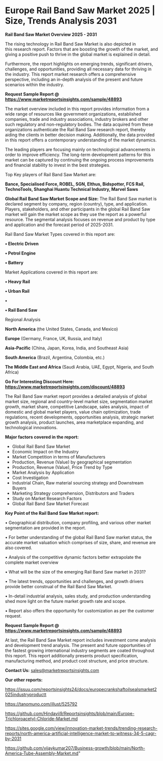# Europe Rail Band Saw Market 2025 | Size, Trends Analysis 2031

<Strong> Rail Band Saw Market Overview 2025 - 2031</strong>

The rising technology in Rail Band Saw Market is also depicted in this research report. Factors that are boosting the growth of the market, and giving a positive push to thrive in the global market is explained in detail.

Furthermore, the report highlights on emerging trends, significant drivers, challenges, and opportunities, providing all necessary data for thriving in the industry. This report market research offers a comprehensive perspective, including an in-depth analysis of the present and future scenarios within the industry.

<strong>Request Sample Report @ <a href=https://www.marketreportsinsights.com/sample/48893>https://www.marketreportsinsights.com/sample/48893</a></strong>

The market overview included in this report provides information from a wide range of resources like government organizations, established companies, trade and industry associations, industry brokers and other such regulatory and non-regulatory bodies. The data acquired from these organizations authenticate the Rail Band Saw research report, thereby aiding the clients in better decision making. Additionally, the data provided in this report offers a contemporary understanding of the market dynamics.

The leading players are focusing mainly on technological advancements in order to improve efficiency. The long-term development patterns for this market can be captured by continuing the ongoing process improvements and financial stability to invest in the best strategies.

Top Key players of Rail Band Saw Market are:

<strong>Bance, Specialised Force, ROBEL, SGN, Elthus, Bidspotter, FCS Rail, TechnoTools, Shanghai Huantu Technical Industry, Marvel Saws</strong>

<strong><b>Global Rail Band Saw Market Scope and Size:</b></strong>
The Rail Band Saw market is declared segment by company, region (country), type, and application. Players, stakeholders, and other participants in the global Rail Band Saw market will gain the market scope as they use the report as a powerful resource. The segmental analysis focuses on revenue and product by type and application and the forecast period of 2025-2031.

Rail Band Saw Market Types covered in this report are:

<strong>•  Electric Driven

•  Petrol Engine

•  Battery</strong>

Market Applications covered in this report are:

<strong>•  Heavy Rail

•  Urban Rail

•  

•  Rail Band Saw</strong> 

Regional Analysis

<strong>North America</strong> (the United States, Canada, and Mexico)

<strong>Europe</strong> (Germany, France, UK, Russia, and Italy)

<strong>Asia-Pacific</strong> (China, Japan, Korea, India, and Southeast Asia)

<strong>South America</strong> (Brazil, Argentina, Colombia, etc.)

<strong>The Middle East and Africa</strong> (Saudi Arabia, UAE, Egypt, Nigeria, and South Africa)

<strong>Go For Interesting Discount Here: <a href=https://www.marketreportsinsights.com/discount/48893>https://www.marketreportsinsights.com/discount/48893</a></strong>

The Rail Band Saw market report provides a detailed analysis of global market size, regional and country-level market size, segmentation market growth, market share, competitive Landscape, sales analysis, impact of domestic and global market players, value chain optimization, trade regulations, recent developments, opportunities analysis, strategic market growth analysis, product launches, area marketplace expanding, and technological innovations.

<strong><b>Major factors covered in the report:</b></strong>
<ul>
  <li>Global Rail Band Saw Market </li>
  <li>Economic Impact on the Industry</li>
  <li>Market Competition in terms of Manufacturers</li>
  <li>Production, Revenue (Value) by geographical segmentation</li>
  <li>Production, Revenue (Value), Price Trend by Type</li>
  <li>Market Analysis by Application</li>
  <li>Cost Investigation</li>
  <li>Industrial Chain, Raw material sourcing strategy and Downstream Buyers</li>
  <li>Marketing Strategy comprehension, Distributors and Traders</li>
  <li>Study on Market Research Factors</li>
  <li>Global Rail Band Saw Market Forecast</li>
</ul>

<strong><b>Key Point of the Rail Band Saw Market report:</b></strong>

• Geographical distribution, company profiling, and various other market segmentation are provided in the report.

• For better understanding of the global Rail Band Saw market status, the accurate market valuation which comprises of size, share, and revenue are also covered.

• Analysis of the competitive dynamic factors better extrapolate the complete market overview

• What will be the size of the emerging Rail Band Saw market in 2031?

• The latest trends, opportunities and challenges, and growth drivers provide better construal of the Rail Band Saw Market.

• In-detail industrial analysis, sales study, and production understanding shed more light on the future market growth rate and scope.

• Report also offers the opportunity for customization as per the customer request.

<strong>Request Sample Report @ <a href=https://www.marketreportsinsights.com/sample/48893>https://www.marketreportsinsights.com/sample/48893</a></strong>

At last, the Rail Band Saw Market report includes investment come analysis and development trend analysis. The present and future opportunities of the fastest growing international industry segments are coated throughout this report. This report additionally presents product specification, manufacturing method, and product cost structure, and price structure.

<strong>Contact Us:</strong>
sales@marketreportsinsights.com

<strong>Our other reports:</strong>

<a href=https://issuu.com/reportsinsights24/docs/europecrankshaftoilsealsmarket2025industryproductt>https://issuu.com/reportsinsights24/docs/europecrankshaftoilsealsmarket2025industryproductt</a>

<a href=https://tanomuno.com/illust/525792>https://tanomuno.com/illust/525792</a>

<a href=https://github.com/Hindavii9/Reportsinsights/blob/main/Europe-Trichloroacetyl-Chloride-Market.md>https://github.com/Hindavii9/Reportsinsights/blob/main/Europe-Trichloroacetyl-Chloride-Market.md</a>

<a href=https://sites.google.com/view/innovation-market-trends/trending-research-reports/north-america-artificial-intelligence-market-to-witness-34-5-cagr-by-2031>https://sites.google.com/view/innovation-market-trends/trending-research-reports/north-america-artificial-intelligence-market-to-witness-34-5-cagr-by-2031</a>

<a href=https://github.com/vijaykumar207/Business-growth/blob/main/North-America-Tube-Assembly-Market.md>https://github.com/vijaykumar207/Business-growth/blob/main/North-America-Tube-Assembly-Market.md</a>"
